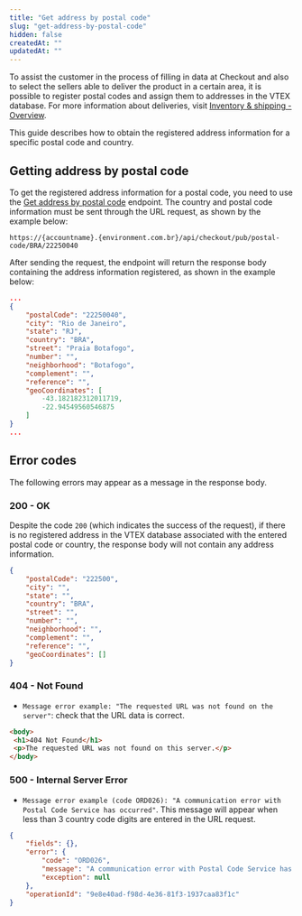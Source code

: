 ```yaml
---
title: "Get address by postal code"
slug: "get-address-by-postal-code"
hidden: false
createdAt: ""
updatedAt: ""
---
```

To assist the customer in the process of filling in data at Checkout and also to select the sellers able to deliver the product in a certain area, it is possible to register postal codes and assign them to addresses in the VTEX database. For more information about deliveries, visit [Inventory & shipping - Overview](https://help.vtex.com/en/tutorial/visao-geral-logistics--tutorials_143).

This guide describes how to obtain the registered address information for a specific postal code and country.

## Getting address by postal code

To get the registered address information for a postal code, you need to use the [Get address by postal code](https://developers.vtex.com/docs/api-reference/checkout-api#get-/api/checkout/pub/postal-code/-countryCode-/-postalCode-) endpoint. The country and postal code information must be sent through the URL request, as shown by the example below:

`https://{accountname}.{environment.com.br}/api/checkout/pub/postal-code/BRA/22250040`

After sending the request, the endpoint will return the response body containing the address information registered, as shown in the example below:

```json
...
{
    "postalCode": "22250040",
    "city": "Rio de Janeiro",
    "state": "RJ",
    "country": "BRA",
    "street": "Praia Botafogo",
    "number": "",
    "neighborhood": "Botafogo",
    "complement": "",
    "reference": "",
    "geoCoordinates": [
        -43.182182312011719,
        -22.94549560546875
    ]
}
...
```

## Error codes

The following errors may appear as a message in the response body.

### 200 - OK

Despite the code `200` (which indicates the success of the request), if there is no registered address in the VTEX database associated with the entered postal code or country, the response body will not contain any address information.

```json
{
    "postalCode": "222500",
    "city": "",
    "state": "",
    "country": "BRA",
    "street": "",
    "number": "",
    "neighborhood": "",
    "complement": "",
    "reference": "",
    "geoCoordinates": []
}
```

### 404 - Not Found

- `Message error example: "The requested URL was not found on the server"`: check that the URL data is correct.

```html
<body>
 <h1>404 Not Found</h1>
 <p>The requested URL was not found on this server.</p>
</body>
```

### 500 - Internal Server Error

- `Message error example (code ORD026): "A communication error with Postal Code Service has occurred"`. This message will appear when less than 3 country code digits are entered in the URL request.

```json
{
    "fields": {},
    "error": {
        "code": "ORD026",
        "message": "A communication error with Postal Code Service has occurred",
        "exception": null
    },
    "operationId": "9e8e40ad-f98d-4e36-81f3-1937caa83f1c"
}
```
